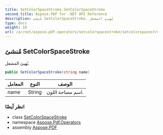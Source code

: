 ```yaml
---
title: SetColorSpaceStroke.SetColorSpaceStroke
second_title: Aspose.PDF for .NET API Reference
description: مُنشئ SetColorSpaceStroke. يُهيئ المشغل
type: docs
weight: 10
url: /ar/net/aspose.pdf.operators/setcolorspacestroke/setcolorspacestroke/
---
```

## مُنشئ SetColorSpaceStroke

يُهيئ المشغل.

```csharp
public SetColorSpaceStroke(string name)
```

| المعامل | النوع | الوصف |
| --- | --- | --- |
| name | String | اسم مساحة اللون. |

### انظر أيضًا

* class [SetColorSpaceStroke](../)
* namespace [Aspose.Pdf.Operators](../../../aspose.pdf.operators/)
* assembly [Aspose.PDF](../../../)